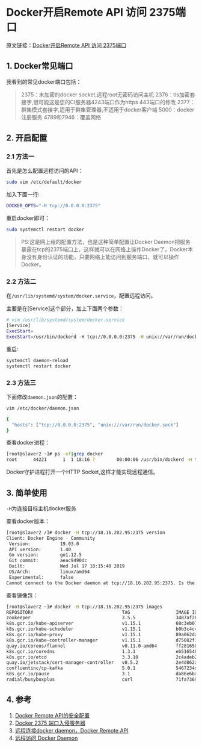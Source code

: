 # Docker开启Remote API 访问 2375端口

原文链接：[Docker开启Remote API 访问 2375端口](https://www.cnblogs.com/hongdada/p/11512901.html)

## 1. Docker常见端口

我看到的常见docker端口包括：

> 2375：未加密的docker socket,远程root无密码访问主机 2376：tls加密套接字,很可能这是您的CI服务器4243端口作为https 443端口的修改 2377：群集模式套接字,适用于群集管理器,不适用于docker客户端 5000：docker注册服务 4789和7946：覆盖网络

## 2. 开启配置

### 2.1 方法一

首先是怎么配置远程访问的API：

```bash
sudo vim /etc/default/docker
```

加入下面一行:

```bash
DOCKER_OPTS="-H tcp://0.0.0.0:2375"
```

重启docker即可：

```bash
sudo systemctl restart docker
```

> PS:这是网上给的配置方法，也是这种简单配置让Docker Daemon把服务暴露在tcp的2375端口上，这样就可以在网络上操作Docker了。Docker本身没有身份认证的功能，只要网络上能访问到服务端口，就可以操作Docker。

### 2.2 方法二

在`/usr/lib/systemd/system/docker.service`，配置远程访问。

主要是在\[Service\]这个部分，加上下面两个参数：

```bash
# vim /usr/lib/systemd/system/docker.service
[Service]
ExecStart=
ExecStart=/usr/bin/dockerd -H tcp://0.0.0.0:2375 -H unix://var/run/docker.sock
```

重启:

```bash
systemctl daemon-reload
systemctl restart docker
```

### 2.3 方法三

下面修改`daemon.json`的配置：

```bash
vim /etc/docker/daemon.json

{
  "hosts": ["tcp://0.0.0.0:2375", "unix:///var/run/docker.sock"]
}
```

查看docker进程：

```bash
[root@slaver2 ~]# ps -ef|grep docker
root      44221      1  1 18:16 ?        00:00:06 /usr/bin/dockerd -H tcp://0.0.0.0:2375 -H unix://var/run/docker.sock
```

Docker守护进程打开一个HTTP Socket,这样才能实现远程通信。

## 3. 简单使用

`-H`为连接目标主机docker服务

查看docker版本：

```bash
[root@slaver2 /]# docker -H tcp://18.16.202.95:2375 version
Client: Docker Engine - Community
 Version:           19.03.0
 API version:       1.40
 Go version:        go1.12.5
 Git commit:        aeac9490dc
 Built:             Wed Jul 17 18:15:40 2019
 OS/Arch:           linux/amd64
 Experimental:      false
Cannot connect to the Docker daemon at tcp://18.16.202.95:2375. Is the docker daemon running?
```

查看镜像包：

```bash
[root@slaver2 ~]# docker -H tcp://18.16.202.95:2375 images
REPOSITORY                                 TAG                 IMAGE ID            CREATED             SIZE
zookeeper                                  3.5.5               3487af26dee9        4 weeks ago         225MB
k8s.gcr.io/kube-apiserver                  v1.15.1             68c3eb07bfc3        8 weeks ago         207MB
k8s.gcr.io/kube-scheduler                  v1.15.1             b0b3c4c404da        8 weeks ago         81.1MB
k8s.gcr.io/kube-proxy                      v1.15.1             89a062da739d        8 weeks ago         82.4MB
k8s.gcr.io/kube-controller-manager         v1.15.1             d75082f1d121        8 weeks ago         159MB
quay.io/coreos/flannel                     v0.11.0-amd64       ff281650a721        7 months ago        52.6MB
k8s.gcr.io/coredns                         1.3.1               eb516548c180        8 months ago        40.3MB
k8s.gcr.io/etcd                            3.3.10              2c4adeb21b4f        9 months ago        258MB
quay.io/jetstack/cert-manager-controller   v0.5.2              2e4d862afebb        9 months ago        47.3MB
confluentinc/cp-kafka                      5.0.1               5467234daea9        10 months ago       557MB
k8s.gcr.io/pause                           3.1                 da86e6ba6ca1        21 months ago       742kB
radial/busyboxplus                         curl                71fa7369f437        4 years ago         4.23MB
```

## 4. 参考

1. [Docker Remote API的安全配置](https://p0sec.net/index.php/archives/115/)
2. [Docker 2375 端口入侵服务器](http://www.dockerinfo.net/1416.html)
3. [远程连接docker daemon，Docker Remote API](https://deepzz.com/post/dockerd-and-docker-remote-api.html)
4. [远程访问 Docker Daemon](https://blog.csdn.net/cao0507/article/details/83043485)

